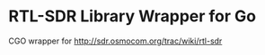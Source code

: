 RTL-SDR Library Wrapper for Go
==============================

CGO wrapper for http://sdr.osmocom.org/trac/wiki/rtl-sdr
